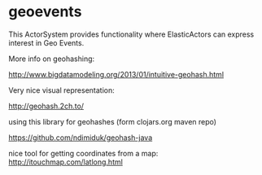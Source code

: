 geoevents
=========

This ActorSystem provides functionality where ElasticActors can express interest in Geo Events.

More info on geohashing:

http://www.bigdatamodeling.org/2013/01/intuitive-geohash.html

Very nice visual representation:

http://geohash.2ch.to/

using this library for geohashes (form clojars.org maven repo)

https://github.com/ndimiduk/geohash-java

nice tool for getting coordinates from a map: http://itouchmap.com/latlong.html